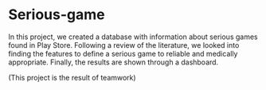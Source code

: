 # Serious-game

In this project, we created a database with information about serious games found in Play Store. Following a review of the literature, we looked into finding the features to define a serious game to reliable and medically appropriate. 
Finally, the results are shown through a dashboard.

(This project is the result of teamwork)
